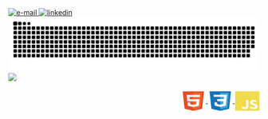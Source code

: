 <div> 
  <a href = "edcarlosfernandes017@gmail.com" target="_blank">
    <img src="https://img.shields.io/badge/-Gmail-%23333?style=for-the-badge&logo=gmail&logoColor=white" alt="e-mail">
  </a>
  <a href="https://www.linkedin.com/in/edcarlos-fernandes" target="_blank">
    <img src="https://img.shields.io/badge/-LinkedIn-%230077B5?style=for-the-badge&logo=linkedin&logoColor=white" alt="linkedin">
  </a>
  
  <img src="https://github.com/EdCarlos-Fernandes/EdCarlos-Fernandes/blob/main/github-contribution-grid-snake.svg" alt="joguinho snake">
</div>

<div align="left">
  <a href="https://github.com/EdCarlos-Fernandes">
  <img height="200em" src="https://github-readme-stats.vercel.app/api/top-langs/?username=EdCarlos-Fernandes&layout=compact"/>
</div>

<div align="right"><br>
  <img align="center" alt="ED-HTML" height="40" width="50" src="https://raw.githubusercontent.com/devicons/devicon/master/icons/html5/html5-original.svg">
  <img align="center" alt="ED-CSS" height="40" width="50" src="https://raw.githubusercontent.com/devicons/devicon/master/icons/css3/css3-original.svg">
  <img align="center" alt="ED-Js" height="40" width="50" src="https://raw.githubusercontent.com/devicons/devicon/master/icons/javascript/javascript-plain.svg">
</div>
